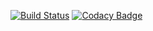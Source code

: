 [![Build Status](https://travis-ci.org/patilvikranthreddy/unit-test-repository.svg?branch=master)](https://travis-ci.org/patilvikranthreddy/unit-test-repository)
[![Codacy Badge](https://api.codacy.com/project/badge/Grade/b215351bc3b3425eb924eaf651121349)](https://www.codacy.com/app/patilvikranthreddy/unit-test-repository?utm_source=github.com&amp;utm_medium=referral&amp;utm_content=patilvikranthreddy/unit-test-repository&amp;utm_campaign=Badge_Grade)
